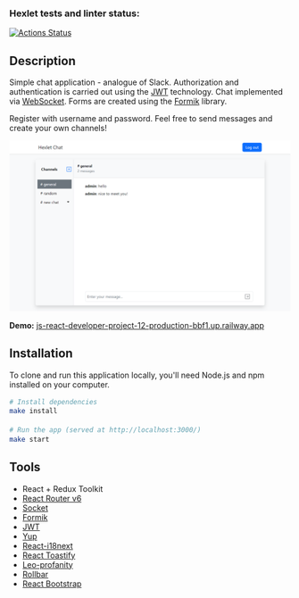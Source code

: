 ### Hexlet tests and linter status:
[![Actions Status](https://github.com/bushnastyaa/js-react-developer-project-12/workflows/hexlet-check/badge.svg)](https://github.com/bushnastyaa/js-react-developer-project-12/actions)

## Description

Simple chat application - analogue of Slack. Authorization and authentication is carried out using the [JWT](https://jwt.io/introduction) technology. Chat implemented via [WebSocket](https://developer.mozilla.org/en-US/docs/Web/API/WebSockets_API). Forms are created using the [Formik](https://formik.org) library.

Register with username and password. Feel free to send messages and create your own channels!

![Chat image](app.png)

**Demo:** [js-react-developer-project-12-production-bbf1.up.railway.app](js-react-developer-project-12-production-bbf1.up.railway.app)

## Installation

To clone and run this application locally, you'll need Node.js and npm installed on your computer.

```bash
# Install dependencies
make install

# Run the app (served at http://localhost:3000/)
make start
```

## Tools

* React + Redux Toolkit
* [React Router v6](https://reactrouter.com/en/v6.3.0/api)
* [Socket](https://socket.io) 
* [Formik](https://formik.org/)
* [JWT](https://jwt.io/introduction)
* [Yup](https://github.com/jquense/yup)
* [React-i18next](https://react.i18next.com)
* [React Toastify](https://github.com/fkhadra/react-toastify)
* [Leo-profanity](https://github.com/jojoee/leo-profanity)
* [Rollbar](https://docs.rollbar.com/docs/react)
* [React Bootstrap](https://getbootstrap.com/)
